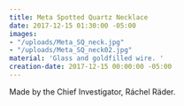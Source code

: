 ```yaml
---
title: Meta Spotted Quartz Necklace
date: 2017-12-15 01:30:00 -05:00
images:
- "/uploads/Meta_SQ_neck.jpg"
- "/uploads/Meta_SQ_neck02.jpg"
material: 'Glass and goldfilled wire. '
creation-date: 2017-12-15 00:00:00 -05:00
---
```


Made by the Chief Investigator, Ráchel Räder.